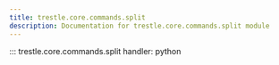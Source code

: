 ```yaml
---
title: trestle.core.commands.split
description: Documentation for trestle.core.commands.split module
---
```


::: trestle.core.commands.split
handler: python
